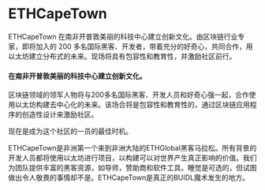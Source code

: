 # ETHCapeTown

ETHCapeTown 在南非开普敦美丽的科技中心建立创新文化。由区块链行业专家，即将加入的 200 多名国际黑客、开发者，带着充分的好奇心，共同合作，用以太坊建立分布式的未来。现场将具有包容性和教育性，并激励社区前行。

#### 在南非开普敦美丽的科技中心建立创新文化。

区块链领域的领军人物将与200多名国际黑客、开发人员和好奇心强一起，合作使用以太坊构建去中心化的未来。该场合将是包容性和教育性的，通过区块链应用程序的创造性设计来激励社区。

现在是成为这个社区的一员的最佳时机。

ETHCapeTown是非洲第一个来到非洲大陆的ETHGlobal黑客马拉松。所有背景的开发人员都将使用以太坊进行项目，以构建可以对世界产生真正影响的价值。我们为团队提供丰富的黑客资源，如导师，赞助商和软件工具。睡觉是可选的，但试图做出令人敬畏的事情却不是。ETHCapeTown是真正的BUIDL魔术发生的地方。
